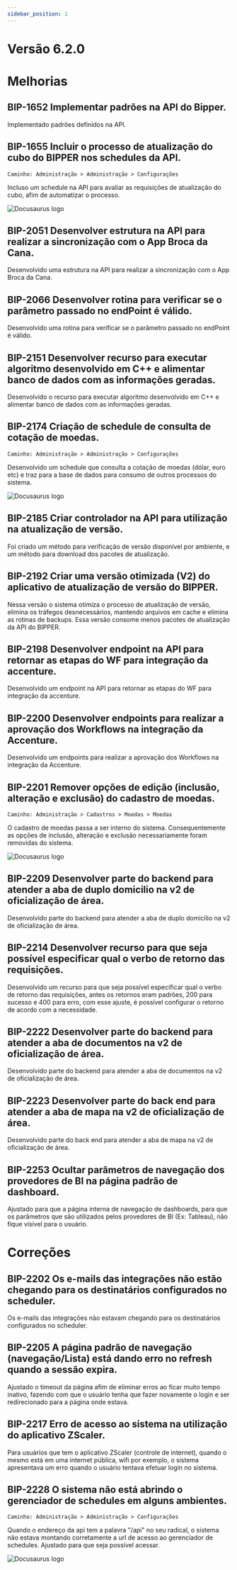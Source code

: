 ```yaml
---
sidebar_position: 1
---
```

# Versão 6.2.0

# Melhorias

## **BIP-1652  Implementar padrões na API do Bipper.**

Implementado padrões definidos na API.


## **BIP-1655  Incluir o processo de atualização do cubo do BIPPER nos schedules da API.**
`Caminho: Administração > Administração > Configurações`

Incluso um schedule na API para avaliar as requisições de atualização do cubo, afim de automatizar o processo. 

![Docusaurus logo](/img/bip-1655-jira.jpg)

## **BIP-2051  Desenvolver estrutura na API para realizar a sincronização com o App Broca da Cana.**

Desenvolvido uma estrutura na API para realizar a sincronização com o App Broca da Cana.

## **BIP-2066  Desenvolver rotina para verificar se o parâmetro passado no endPoint é válido.**

Desenvolvido uma rotina para verificar se o parâmetro passado no endPoint é válido.

## **BIP-2151  Desenvolver recurso para executar algoritmo desenvolvido em C++ e alimentar banco de dados com as informações geradas.**

Desenvolvido o recurso para executar algoritmo desenvolvido em C++ e alimentar banco de dados com as informações geradas.

## **BIP-2174  Criação de schedule de consulta de cotação de moedas.**
`Caminho: Administração > Administração > Configurações`

Desenvolvido um schedule que consulta a cotação de moedas (dólar, euro etc) e traz para a base de dados para consumo de outros processos do sistema.

![Docusaurus logo](/img/bip-2174-jira.jpg)

## **BIP-2185  Criar controlador na API para utilização na atualização de versão.**

Foi criado um método para verificação de versão disponível por ambiente, e um método para download dos pacotes de atualização.

## **BIP-2192  Criar uma versão otimizada (V2) do aplicativo de atualização de versão do BIPPER.**

Nessa versão o sistema otimiza o processo de atualização de versão, elimina os tráfegos desnecessários, mantendo arquivos em cache e elimina as rotinas de backups. Essa versão consome menos pacotes de atualização da API do BIPPER.

## **BIP-2198  Desenvolver endpoint na API para retornar as etapas do WF para integração da accenture.**

Desenvolvido um endpoint na API para retornar as etapas do WF para integração da accenture. 

## **BIP-2200  Desenvolver endpoints para realizar a aprovação dos Workflows na integração da Accenture.**

Desenvolvido um endpoints para realizar a aprovação dos Workflows na integração da Accenture.

## **BIP-2201  Remover opções de edição (inclusão, alteração e exclusão) do cadastro de moedas.**
`Caminho: Administração > Cadastros > Moedas > Moedas`

O cadastro de moedas passa a ser interno do sistema.
Consequentemente as opções de inclusão, alteração e exclusão necessariamente foram removidas do sistema.

![Docusaurus logo](/img/bip-2201-jira.jpg)

## **BIP-2209  Desenvolver parte do backend para atender a aba de duplo domicilio na v2 de oficialização de área.**

Desenvolvido parte do backend para atender a aba de duplo domicilio na v2 de oficialização de área.

## **BIP-2214  Desenvolver recurso para que seja possível especificar qual o verbo de retorno das requisições.**

Desenvolvido um recurso para que seja possível especificar qual o verbo de retorno das requisições, antes os retornos eram padrões, 200 para sucesso e 400 para erro, com esse ajuste, é possível configurar o retorno de acordo com a necessidade.

## **BIP-2222  Desenvolver parte do backend para atender a aba de documentos na v2 de oficialização de área.**

Desenvolvido parte do backend para atender a aba de documentos na v2 de oficialização de área.

## **BIP-2223  Desenvolver parte do back end para atender a aba de mapa na v2 de oficialização de área.**

Desenvolvido parte do back end para atender a aba de mapa na v2 de oficialização de área.

## **BIP-2253  Ocultar parâmetros de navegação dos provedores de BI na página padrão de dashboard.**

Ajustado para que a página interna de navegação de dashboards, para que os parâmetros que são utilizados pelos provedores de BI (Ex: Tableau), não fique visível para o usuário.

# Correções

## **BIP-2202  Os e-mails das integrações não estão chegando para os destinatários configurados no scheduler.**

Os e-mails das integrações não estavam chegando para os destinatários configurados no scheduler.

## **BIP-2205  A página padrão de navegação (navegação/Lista) está dando erro no refresh quando a sessão expira.**

Ajustado o timeout da página afim de eliminar erros ao ficar muito tempo inativo, fazendo com que o usuário tenha que fazer novamente o login e ser redirecionado para a página onde estava.

## **BIP-2217  Erro de acesso ao sistema na utilização do aplicativo ZScaler.**

Para usuários que tem o aplicativo ZScaler (controle de internet), quando o mesmo está em uma internet pública, wifi por exemplo, o sistema apresentava um erro quando o usuário tentava efetuar login no sistema.

## **BIP-2228  O sistema não está abrindo o gerenciador de schedules em alguns ambientes.**
`Caminho: Administração > Administração > Configurações`

Quando o endereço da api tem a palavra "/api" no seu radical, o sistema não estava montando corretamente a url de acesso ao gerenciador de schedules. Ajustado para que seja possível acessar.

![Docusaurus logo](/img/bip-2228-jira.jpg)
